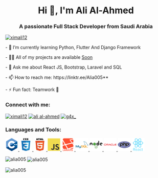 <h1 align="center">Hi 👋, I'm Ali Al-Ahmed</h1>
<h3 align="center">A passionate Full Stack Developer from Saudi Arabia</h3>

<p align="left"> <a href="https://twitter.com/ximali12" target="blank"><img src="https://img.shields.io/twitter/follow/ximali12?logo=twitter&style=for-the-badge" alt="ximali12" /></a> </p>


  <p>- 🌱 I’m currently learning Python, Flutter And Django Framework</p>

  <p>- 👨‍💻 All of my projects are available <a href="">Soon</a></p>

  <p>- 💬 Ask me about React JS, Bootstrap, Laravel and SQL</p>

  <p>- 📫 How to reach me: https://linktr.ee/Alia005**</p>

  <p>- ⚡ Fun fact: Teamwork 🌟</p>


<h3 align="left">Connect with me:</h3>
<p align="left">
<a href="https://twitter.com/ximali12" target="blank"><img align="center" src="https://raw.githubusercontent.com/rahuldkjain/github-profile-readme-generator/master/src/images/icons/Social/twitter.svg" alt="ximali12" height="30" width="40" /></a>
<a href="https://linkedin.com/in/ali al-ahmed" target="blank"><img align="center" src="https://raw.githubusercontent.com/rahuldkjain/github-profile-readme-generator/master/src/images/icons/Social/linked-in-alt.svg" alt="ali al-ahmed" height="30" width="40" /></a>
<a href="https://discord.gg/g4x_" target="blank"><img align="center" src="https://raw.githubusercontent.com/rahuldkjain/github-profile-readme-generator/master/src/images/icons/Social/discord.svg" alt="g4x_" height="30" width="40" /></a>
</p>

<h3 align="left">Languages and Tools:</h3>
<p align="left"> <a href="https://www.w3schools.com/cpp/" target="_blank" rel="noreferrer"> <img src="https://raw.githubusercontent.com/devicons/devicon/master/icons/cplusplus/cplusplus-original.svg" alt="cplusplus" width="40" height="40"/> </a> <a href="https://www.w3schools.com/css/" target="_blank" rel="noreferrer"> <img src="https://raw.githubusercontent.com/devicons/devicon/master/icons/css3/css3-original-wordmark.svg" alt="css3" width="40" height="40"/> </a> <a href="https://www.w3.org/html/" target="_blank" rel="noreferrer"> <img src="https://raw.githubusercontent.com/devicons/devicon/master/icons/html5/html5-original-wordmark.svg" alt="html5" width="40" height="40"/> </a> <a href="https://developer.mozilla.org/en-US/docs/Web/JavaScript" target="_blank" rel="noreferrer"> <img src="https://raw.githubusercontent.com/devicons/devicon/master/icons/javascript/javascript-original.svg" alt="javascript" width="40" height="40"/> </a> <a href="https://laravel.com/" target="_blank" rel="noreferrer"> <img src="https://raw.githubusercontent.com/devicons/devicon/master/icons/laravel/laravel-plain-wordmark.svg" alt="laravel" width="40" height="40"/> </a> <a href="https://www.mysql.com/" target="_blank" rel="noreferrer"> <img src="https://raw.githubusercontent.com/devicons/devicon/master/icons/mysql/mysql-original-wordmark.svg" alt="mysql" width="40" height="40"/> </a> <a href="https://nodejs.org" target="_blank" rel="noreferrer"> <img src="https://raw.githubusercontent.com/devicons/devicon/master/icons/nodejs/nodejs-original-wordmark.svg" alt="nodejs" width="40" height="40"/> </a> <a href="https://www.oracle.com/" target="_blank" rel="noreferrer"> <img src="https://raw.githubusercontent.com/devicons/devicon/master/icons/oracle/oracle-original.svg" alt="oracle" width="40" height="40"/> </a> <a href="https://www.php.net" target="_blank" rel="noreferrer"> <img src="https://raw.githubusercontent.com/devicons/devicon/master/icons/php/php-original.svg" alt="php" width="40" height="40"/> </a> <a href="https://reactjs.org/" target="_blank" rel="noreferrer"> <img src="https://raw.githubusercontent.com/devicons/devicon/master/icons/react/react-original-wordmark.svg" alt="react" width="40" height="40"/> </a> </p>

<p><img align="left" src="https://github-readme-stats.vercel.app/api/top-langs?username=alia005&show_icons=true&locale=en&layout=compact" alt="alia005" /></p>

<p>&nbsp;<img align="center" src="https://github-readme-stats.vercel.app/api?username=alia005&show_icons=true&locale=en" alt="alia005" /></p>

<p><img align="center" src="https://github-readme-streak-stats.herokuapp.com/?user=alia005&" alt="alia005" /></p>

